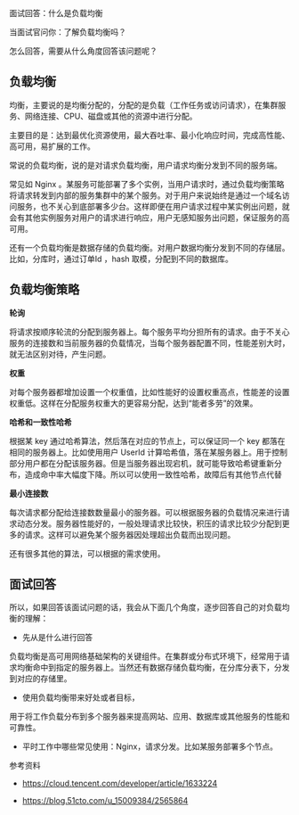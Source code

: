 面试回答：什么是负载均衡

当面试官问你：了解负载均衡吗？

怎么回答，需要从什么角度回答该问题呢？

## 负载均衡

均衡，主要说的是均衡分配的，分配的是负载（工作任务或访问请求），在集群服务、网络连接、CPU、磁盘或其他的资源中进行分配。

主要目的是：达到最优化资源使用，最大吞吐率、最小化响应时间，完成高性能、高可用，易扩展的工作。

常说的负载均衡，说的是对请求负载均衡，用户请求均衡分发到不同的服务端。

常见如 Nginx 。某服务可能部署了多个实例，当用户请求时，通过负载均衡策略将请求转发到内部的服务集群中的某个服务。对于用户来说始终是通过一个域名访问服务，也不关心到底部署多少台。这样即便在用户请求过程中某实例出问题，就会有其他实例服务对用户的请求进行响应，用户无感知服务出问题，保证服务的高可用。

还有一个负载均衡是数据存储的负载均衡。对用户数据均衡分发到不同的存储层。比如，分库时，通过订单Id ，hash 取模，分配到不同的数据库。

## 负载均衡策略

**轮询**

将请求按顺序轮流的分配到服务器上。每个服务平均分担所有的请求。由于不关心服务的连接数和当前服务器的负载情况，当每个服务器配置不同，性能差别大时，就无法区别对待，产生问题。

**权重**

对每个服务器都增加设置一个权重值，比如性能好的设置权重高点，性能差的设置权重低。这样在分配服务权重大的更容易分配，达到“能者多劳”的效果。

**哈希和一致性哈希**

根据某 key 通过哈希算法，然后落在对应的节点上，可以保证同一个 key 都落在相同的服务器上。比如使用用户 UserId 计算哈希值，落在某服务器上。用于控制部分用户都在分配该服务器。但是当服务器出现宕机，就可能导致哈希键重新分布，造成命中率大幅度下降。所以可以使用一致性哈希，故障后有其他节点代替

**最小连接数**

每次请求都分配给连接数数量最小的服务器。可以根据服务器的负载情况来进行请求动态分发。服务器性能好的，一般处理请求比较快，积压的请求比较少分配到更多的请求。这样可以避免某个服务器因处理超出负载而出现问题。

还有很多其他的算法，可以根据的需求使用。

## 面试回答

所以，如果回答该面试问题的话，我会从下面几个角度，逐步回答自己的对负载均衡的理解：

- 先从是什么进行回答

负载均衡是高可用网络基础架构的关键组件。在集群或分布式环境下，经常用于请求均衡命中到指定的服务器上。当然还有数据存储负载均衡，在分库分表下，分发到对应的存储里。

- 使用负载均衡带来好处或者目标，

用于将工作负载分布到多个服务器来提高网站、应用、数据库或其他服务的性能和可靠性。

- 平时工作中哪些常见使用：Nginx，请求分发。比如某服务部署多个节点。

参考资料

- https://cloud.tencent.com/developer/article/1633224

- https://blog.51cto.com/u_15009384/2565864
